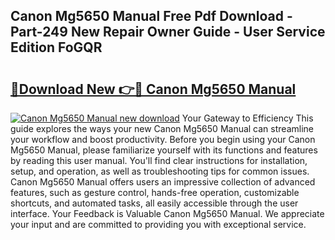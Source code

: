 ## Canon Mg5650 Manual Free Pdf Download - Part-249 New Repair Owner Guide - User Service Edition FoGQR

# <h2><a href="http://cf22580.oget.top/?id=Canon+Mg5650+Manual">🔗Download New 👉🔴 Canon Mg5650 Manual</a></h2>

[![Canon Mg5650 Manual new download](https://i.imgur.com/5g1atiW.png)](http://cf22580.oget.top/?id=Canon+Mg5650+Manual)
Your Gateway to Efficiency This guide explores the ways your new Canon Mg5650 Manual can streamline your workflow and boost productivity. Before you begin using your Canon Mg5650 Manual, please familiarize yourself with its functions and features by reading this user manual. You'll find clear instructions for installation, setup, and operation, as well as troubleshooting tips for common issues. Canon Mg5650 Manual offers users an impressive collection of advanced features, such as gesture control, hands-free operation, customizable shortcuts, and automated tasks, all easily accessible through the user interface. Your Feedback is Valuable Canon Mg5650 Manual. We appreciate your input and are committed to providing you with exceptional service.
